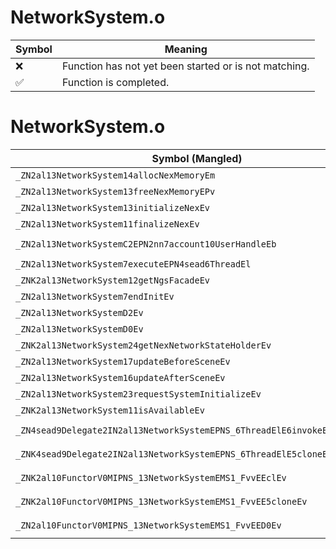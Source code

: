 # NetworkSystem.o
| Symbol | Meaning 
| ------------- | ------------- 
| :x: | Function has not yet been started or is not matching. 
| :white_check_mark: | Function is completed. 


# NetworkSystem.o
| Symbol (Mangled) | Symbol (Demangled) | Decompiled? |
| ------------- |  ------------- | ------------- |
| `_ZN2al13NetworkSystem14allocNexMemoryEm` | `al::NetworkSystem::allocNexMemory(unsigned long)` | :x: |
| `_ZN2al13NetworkSystem13freeNexMemoryEPv` | `al::NetworkSystem::freeNexMemory(void *)` | :x: |
| `_ZN2al13NetworkSystem13initializeNexEv` | `al::NetworkSystem::initializeNex(void)` | :x: |
| `_ZN2al13NetworkSystem11finalizeNexEv` | `al::NetworkSystem::finalizeNex(void)` | :x: |
| `_ZN2al13NetworkSystemC2EPN2nn7account10UserHandleEb` | `al::NetworkSystem::NetworkSystem(nn::account::UserHandle *,bool)` | :x: |
| `_ZN2al13NetworkSystem7executeEPN4sead6ThreadEl` | `al::NetworkSystem::execute(sead::Thread *,long)` | :x: |
| `_ZNK2al13NetworkSystem12getNgsFacadeEv` | `al::NetworkSystem::getNgsFacade(void)const` | :x: |
| `_ZN2al13NetworkSystem7endInitEv` | `al::NetworkSystem::endInit(void)` | :x: |
| `_ZN2al13NetworkSystemD2Ev` | `al::NetworkSystem::~NetworkSystem()` | :x: |
| `_ZN2al13NetworkSystemD0Ev` | `al::NetworkSystem::~NetworkSystem()` | :x: |
| `_ZNK2al13NetworkSystem24getNexNetworkStateHolderEv` | `al::NetworkSystem::getNexNetworkStateHolder(void)const` | :x: |
| `_ZN2al13NetworkSystem17updateBeforeSceneEv` | `al::NetworkSystem::updateBeforeScene(void)` | :x: |
| `_ZN2al13NetworkSystem16updateAfterSceneEv` | `al::NetworkSystem::updateAfterScene(void)` | :x: |
| `_ZN2al13NetworkSystem23requestSystemInitializeEv` | `al::NetworkSystem::requestSystemInitialize(void)` | :x: |
| `_ZNK2al13NetworkSystem11isAvailableEv` | `al::NetworkSystem::isAvailable(void)const` | :x: |
| `_ZN4sead9Delegate2IN2al13NetworkSystemEPNS_6ThreadElE6invokeES4_l` | `sead::Delegate2<al::NetworkSystem,sead::Thread *,long>::invoke(sead::Thread *,long)` | :x: |
| `_ZNK4sead9Delegate2IN2al13NetworkSystemEPNS_6ThreadElE5cloneEPNS_4HeapE` | `sead::Delegate2<al::NetworkSystem,sead::Thread *,long>::clone(sead::Heap *)const` | :x: |
| `_ZNK2al10FunctorV0MIPNS_13NetworkSystemEMS1_FvvEEclEv` | `al::FunctorV0M<al::NetworkSystem *,void (al::NetworkSystem::*)(void)>::operator()(void)const` | :x: |
| `_ZNK2al10FunctorV0MIPNS_13NetworkSystemEMS1_FvvEE5cloneEv` | `al::FunctorV0M<al::NetworkSystem *,void (al::NetworkSystem::*)(void)>::clone(void)const` | :x: |
| `_ZN2al10FunctorV0MIPNS_13NetworkSystemEMS1_FvvEED0Ev` | `al::FunctorV0M<al::NetworkSystem *,void (al::NetworkSystem::*)(void)>::~FunctorV0M()` | :x: |
